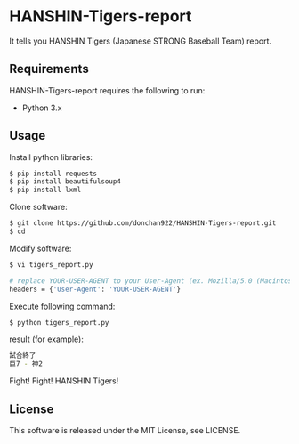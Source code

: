 # HANSHIN-Tigers-report
It tells you HANSHIN Tigers (Japanese STRONG Baseball Team) report.

## Requirements
HANSHIN-Tigers-report requires the following to run:

- Python 3.x

## Usage
Install python libraries:
```bash
$ pip install requests
$ pip install beautifulsoup4
$ pip install lxml
```

Clone software:
```bash
$ git clone https://github.com/donchan922/HANSHIN-Tigers-report.git
$ cd
```

Modify software:
```bash
$ vi tigers_report.py

# replace YOUR-USER-AGENT to your User-Agent (ex. Mozilla/5.0 (Macintosh; Intel Mac OS X 10_13_3) AppleWebKit/537.36 (KHTML, like Gecko) Chrome/64.0.3282.167 Safari/537.36)
headers = {'User-Agent': 'YOUR-USER-AGENT'}
```

Execute following command:
```bash
$ python tigers_report.py
```

result (for example):
```bash
試合終了
巨7 - 神2
```
Fight! Fight! HANSHIN Tigers!

## License
This software is released under the MIT License, see LICENSE.
